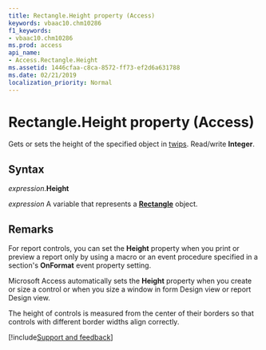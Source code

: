 ```yaml
---
title: Rectangle.Height property (Access)
keywords: vbaac10.chm10286
f1_keywords:
- vbaac10.chm10286
ms.prod: access
api_name:
- Access.Rectangle.Height
ms.assetid: 1446cfaa-c8ca-8572-ff73-ef2d6a631788
ms.date: 02/21/2019
localization_priority: Normal
---
```



# Rectangle.Height property (Access)

Gets or sets the height of the specified object in [twips](../language/glossary/vbe-glossary.md#twip). Read/write **Integer**.


## Syntax

_expression_.**Height**

_expression_ A variable that represents a **[Rectangle](Access.Rectangle.md)** object.


## Remarks

For report controls, you can set the **Height** property when you print or preview a report only by using a macro or an event procedure specified in a section's **OnFormat** event property setting.

Microsoft Access automatically sets the **Height** property when you create or size a control or when you size a window in form Design view or report Design view.

The height of controls is measured from the center of their borders so that controls with different border widths align correctly. 




[!include[Support and feedback](~/includes/feedback-boilerplate.md)]
